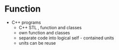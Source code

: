 # Function
- C++ programs
  - C++ STL , function and classes
  - own function and classes
  - separate code into logical self - contained units
  - units can be reuse
  
